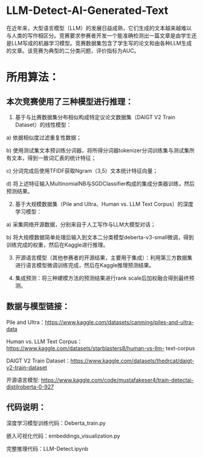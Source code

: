# LLM-Detect-AI-Generated-Text
在近年来，大型语言模型（LLM）的发展日益成熟，它们生成的文本越来越难以与人类的写作相区分。竞赛要求参赛者开发一个能准确检测出一篇文章是由学生还是LLM写成的机器学习模型。竞赛数据集包含了学生写的论文和由各种LLM生成的文章。该竞赛为典型的二分类问题，评价指标为AUC。

# 所用算法：

## 本次竞赛使用了三种模型进行推理：

1.	基于与比赛数据集分布相似构成特定议论文数据集（DAIGT V2 Train Dataset）的线性模型：

a)	依据相似度过滤重复性数据；

b)	使用测试集文本预训练分词器，将所得分词器tokenizer分词训练集与测试集所有文本，得到一致词汇表的统计特征；

c)	分词完成后使用TFIDF获取Ngram（3,5）文本统计特征向量；

d)	将上述特征输入MultinomialNB与SGDClassifier构成的集成分类器训练，然后预测结果。

2.	基于大规模数据集（Pile and Ultra、Human vs. LLM Text Corpus）的深度学习模型：

a)	采集网络开源数据，分别来自于人工写作与LLM大模型对话；

b)	将大规模数据简单处理后输入到文本二分类模型deberta-v3-small微调，得到训练完成的权重，然后在Kaggle进行推理。

3.	开源语言模型（其他参赛者的开源结果，主要用于集成）：利用第三方数据集进行语言模型微调训练完成，然后在Kaggle推理预测结果。

4.	集成预测：将三种建模方法的预测结果进行rank scale后加权融合得到最终预测。

## 数据与模型链接：

Pile and Ultra：https://www.kaggle.com/datasets/canming/piles-and-ultra-data

Human vs. LLM Text Corpus：https://www.kaggle.com/datasets/starblasters8/human-vs-llm-
text-corpus

DAIGT V2 Train Dataset：https://www.kaggle.com/datasets/thedrcat/daigt-v2-train-dataset

开源语言模型: https://www.kaggle.com/code/mustafakeser4/train-detectai-distilroberta-0-927

## 代码说明：

深度学习模型训练代码：Deberta_train.py

嵌入可视化代码：embeddings_visualization.py

完整推理代码：LLM-Detect.ipynb


